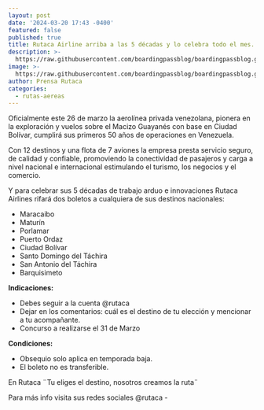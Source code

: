```yaml
---
layout: post
date: '2024-03-20 17:43 -0400'
featured: false
published: true
title: Rutaca Airline arriba a las 5 décadas y lo celebra todo el mes.
description: >-
  https://raw.githubusercontent.com/boardingpassblog/boardingpassblog.github.io/main/assets/images/Rutaca.png
image: >-
  https://raw.githubusercontent.com/boardingpassblog/boardingpassblog.github.io/main/assets/images/Rutaca.png
author: Prensa Rutaca
categories:
  - rutas-aereas
---
```


Oficialmente este 26 de marzo la aerolínea privada venezolana, pionera en la exploración y vuelos sobre el Macizo Guayanés con base en Ciudad Bolívar, cumplirá sus primeros 50 años de operaciones en Venezuela. 

Con 12 destinos y una flota de 7 aviones la empresa presta servicio seguro, de calidad y confiable, promoviendo la conectividad de pasajeros y carga a nivel nacional e internacional estimulando el turismo, los negocios y el comercio.

Y para celebrar sus 5 décadas de trabajo arduo e innovaciones Rutaca Airlines rifará dos boletos a cualquiera de sus destinos nacionales:

- Maracaibo
- Maturín
- Porlamar
- Puerto Ordaz
- Ciudad Bolívar
- Santo Domingo del Táchira
- San Antonio del Táchira
- Barquisimeto

**Indicaciones:**

- Debes seguir a la cuenta @rutaca
- Dejar en los comentarios: cuál es el destino de tu elección y mencionar a tu acompañante.
- Concurso a realizarse el 31 de Marzo

**Condiciones:**

- Obsequio solo aplica en temporada baja.
- El boleto no es transferible.

En Rutaca ¨Tu eliges el destino, nosotros creamos la ruta¨

Para más info visita sus redes sociales @rutaca -